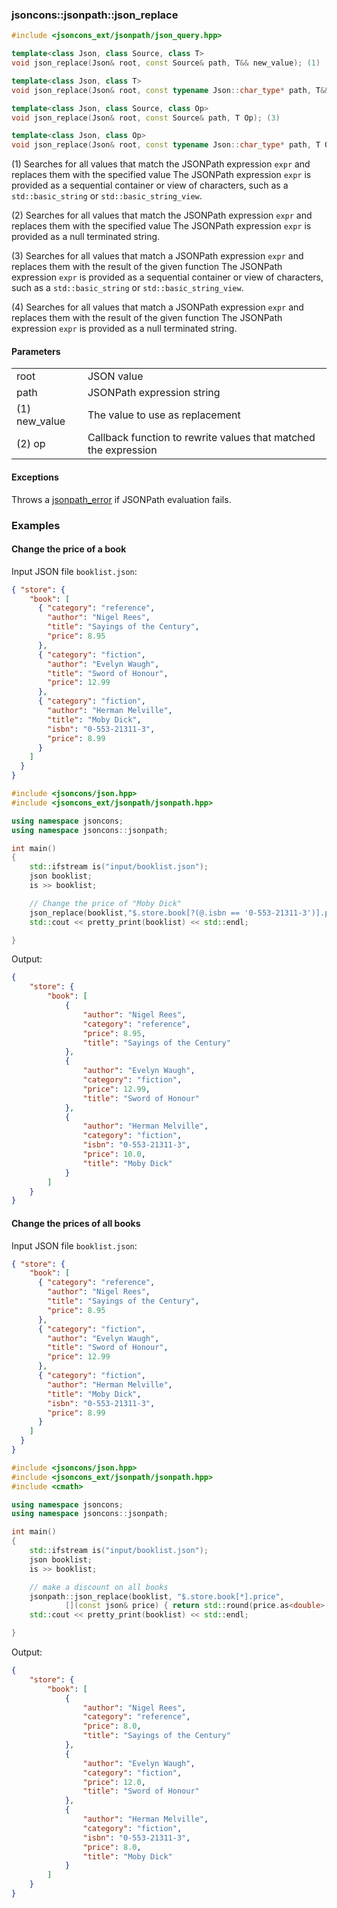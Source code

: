 ### jsoncons::jsonpath::json_replace

```c++
#include <jsoncons_ext/jsonpath/json_query.hpp>

template<class Json, class Source, class T>
void json_replace(Json& root, const Source& path, T&& new_value); (1)

template<class Json, class T>
void json_replace(Json& root, const typename Json::char_type* path, T&& new_value); (2)

template<class Json, class Source, class Op>
void json_replace(Json& root, const Source& path, T Op); (3)

template<class Json, class Op>
void json_replace(Json& root, const typename Json::char_type* path, T Op); (4)
```

(1) Searches for all values that match the JSONPath expression `expr` and replaces them with the specified value
The JSONPath expression `expr` is provided as a sequential container 
or view of characters, such as a `std::basic_string` or `std::basic_string_view`.

(2) Searches for all values that match the JSONPath expression `expr` and replaces them with the specified value
The JSONPath expression `expr` is provided as a null terminated string.

(3) Searches for all values that match a JSONPath expression `expr` and replaces them with the result of the given function
The JSONPath expression `expr` is provided as a sequential container 
or view of characters, such as a `std::basic_string` or `std::basic_string_view`.

(4) Searches for all values that match a JSONPath expression `expr` and replaces them with the result of the given function
The JSONPath expression `expr` is provided as a null terminated string.

#### Parameters

<table>
  <tr>
    <td>root</td>
    <td>JSON value</td> 
  </tr>
  <tr>
    <td>path</td>
    <td>JSONPath expression string</td> 
  </tr>
  <tr>
    <td>(1) new_value</td>
    <td>The value to use as replacement</td> 
  </tr>
  <tr>
    <td>(2) op</td>
    <td>Callback function to rewrite values that matched the expression</td> 
  </tr>
</table>

#### Exceptions

Throws a [jsonpath_error](jsonpath_error.md) if JSONPath evaluation fails.

### Examples

#### Change the price of a book

Input JSON file `booklist.json`:

```json
{ "store": {
    "book": [ 
      { "category": "reference",
        "author": "Nigel Rees",
        "title": "Sayings of the Century",
        "price": 8.95
      },
      { "category": "fiction",
        "author": "Evelyn Waugh",
        "title": "Sword of Honour",
        "price": 12.99
      },
      { "category": "fiction",
        "author": "Herman Melville",
        "title": "Moby Dick",
        "isbn": "0-553-21311-3",
        "price": 8.99
      }
    ]
  }
}
```
```c++
#include <jsoncons/json.hpp>
#include <jsoncons_ext/jsonpath/jsonpath.hpp>

using namespace jsoncons;
using namespace jsoncons::jsonpath;

int main()
{
    std::ifstream is("input/booklist.json");
    json booklist;
    is >> booklist;

    // Change the price of "Moby Dick"
    json_replace(booklist,"$.store.book[?(@.isbn == '0-553-21311-3')].price",10.0);
    std::cout << pretty_print(booklist) << std::endl;

}
```
Output:
```json
{
    "store": {
        "book": [
            {
                "author": "Nigel Rees",
                "category": "reference",
                "price": 8.95,
                "title": "Sayings of the Century"
            },
            {
                "author": "Evelyn Waugh",
                "category": "fiction",
                "price": 12.99,
                "title": "Sword of Honour"
            },
            {
                "author": "Herman Melville",
                "category": "fiction",
                "isbn": "0-553-21311-3",
                "price": 10.0,
                "title": "Moby Dick"
            }
        ]
    }
}
```

#### Change the prices of all books

Input JSON file `booklist.json`:

```json
{ "store": {
    "book": [ 
      { "category": "reference",
        "author": "Nigel Rees",
        "title": "Sayings of the Century",
        "price": 8.95
      },
      { "category": "fiction",
        "author": "Evelyn Waugh",
        "title": "Sword of Honour",
        "price": 12.99
      },
      { "category": "fiction",
        "author": "Herman Melville",
        "title": "Moby Dick",
        "isbn": "0-553-21311-3",
        "price": 8.99
      }
    ]
  }
}
```
```c++
#include <jsoncons/json.hpp>
#include <jsoncons_ext/jsonpath/jsonpath.hpp>
#include <cmath>

using namespace jsoncons;
using namespace jsoncons::jsonpath;

int main()
{
    std::ifstream is("input/booklist.json");
    json booklist;
    is >> booklist;

    // make a discount on all books
	jsonpath::json_replace(booklist, "$.store.book[*].price",
			[](const json& price) { return std::round(price.as<double>() - 1.0); });
    std::cout << pretty_print(booklist) << std::endl;

}
```
Output:
```json
{
    "store": {
        "book": [
            {
                "author": "Nigel Rees", 
                "category": "reference", 
                "price": 8.0, 
                "title": "Sayings of the Century"
            }, 
            {
                "author": "Evelyn Waugh", 
                "category": "fiction", 
                "price": 12.0, 
                "title": "Sword of Honour"
            }, 
            {
                "author": "Herman Melville", 
                "category": "fiction", 
                "isbn": "0-553-21311-3", 
                "price": 8.0, 
                "title": "Moby Dick"
            } 
        ]
    }
}
```


